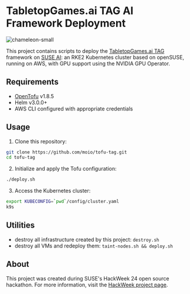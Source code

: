 # TabletopGames.ai TAG AI Framework Deployment

![chameleon-small](https://github.com/user-attachments/assets/793b6e36-a0d7-44ba-91ec-0c9aaa033d96)


This project contains scripts to deploy the [TabletopGames.ai TAG](https://tabletopgames.ai/) framework on [SUSE AI](https://www.suse.com/products/ai/): an RKE2 Kubernetes cluster based on openSUSE, running on AWS, with GPU support using the NVIDIA GPU Operator.

## Requirements

- [OpenTofu](https://opentofu.org/) v1.8.5
- Helm v3.0.0+
- AWS CLI configured with appropriate credentials

## Usage

1. Clone this repository:
```sh
git clone https://github.com/moio/tofu-tag.git
cd tofu-tag
```

2. Initialize and apply the Tofu configuration:
```sh
./deploy.sh
```

3. Access the Kubernetes cluster:
```sh
export KUBECONFIG=`pwd`/config/cluster.yaml
k9s
```

## Utilities

- destroy all infrastructure created by this project: `destroy.sh`
- destroy all VMs and redeploy them: `taint-nodes.sh && deploy.sh`

## About
This project was created during SUSE's HackWeek 24 open source hackathon. For more information, visit the [HackWeek project page](https://hackweek.opensuse.org/24/projects/suse-ai-meets-the-game-board).
